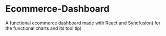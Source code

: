 # Ecommerce-Dashboard
A functional ecommerce dashboard made with React and Syncfusion( for the functional charts and its tool tip) 
